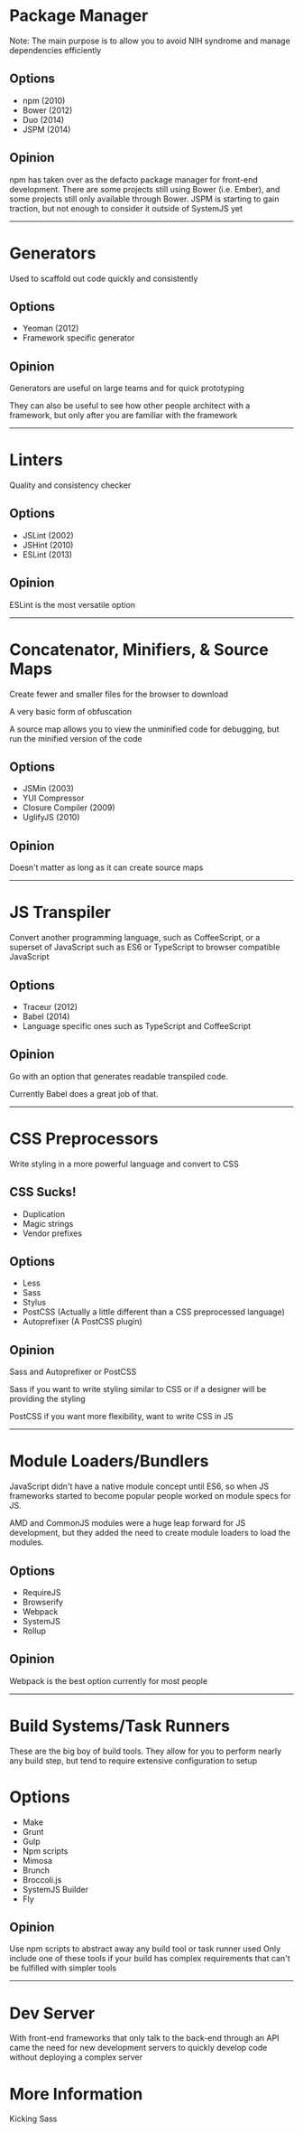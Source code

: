 # Package Manager
Note: The main purpose is to allow you to avoid NIH syndrome and manage dependencies efficiently


## Options
- npm (2010)
- Bower (2012)
- Duo (2014)
- JSPM (2014)


## Opinion
npm has taken over as the defacto package manager for front-end development.
There are some projects still using Bower (i.e. Ember), and some projects still only available through Bower.
JSPM is starting to gain traction, but not enough to consider it outside of SystemJS yet

---

# Generators
Used to scaffold out code quickly and consistently


## Options
- Yeoman (2012)
- Framework specific generator


## Opinion
Generators are useful on large teams and for quick prototyping

They can also be useful to see how other people architect with a framework,
but only after you are familiar with the framework 

---

# Linters
Quality and consistency checker


## Options
- JSLint (2002)
- JSHint (2010)
- ESLint (2013)


## Opinion
ESLint is the most versatile option

---

# Concatenator, Minifiers, & Source Maps
Create fewer and smaller files for the browser to download

A very basic form of obfuscation

A source map allows you to view the unminified code for debugging,
but run the minified version of the code


## Options
- JSMin (2003)
- YUI Compressor
- Closure Compiler (2009)
- UglifyJS (2010)


## Opinion
Doesn't matter as long as it can create source maps

---

# JS Transpiler
Convert another programming language, such as CoffeeScript, or a superset of
JavaScript such as ES6 or TypeScript to browser compatible JavaScript

## Options
- Traceur (2012)
- Babel (2014)
- Language specific ones such as TypeScript and CoffeeScript


## Opinion
Go with an option that generates readable transpiled code.

Currently Babel does a great job of that.

---

# CSS Preprocessors
Write styling in a more powerful language and convert to CSS


## CSS Sucks!
- Duplication
- Magic strings
- Vendor prefixes


## Options
- Less
- Sass
- Stylus
- PostCSS (Actually a little different than a CSS preprocessed language)
- Autoprefixer (A PostCSS plugin)


## Opinion
Sass and Autoprefixer or PostCSS

Sass if you want to write styling similar to CSS
or if a designer will be providing the styling

PostCSS if you want more flexibility, want to write CSS in JS

---

# Module Loaders/Bundlers
JavaScript didn't have a native module concept until ES6,
so when JS frameworks started to become popular people worked on
module specs for JS.

AMD and CommonJS modules were a huge leap forward for JS development,
but they added the need to create module loaders to load the modules.


## Options
- RequireJS
- Browserify
- Webpack
- SystemJS
- Rollup


## Opinion
Webpack is the best option currently for most people

---

# Build Systems/Task Runners
These are the big boy of build tools.
They allow for you to perform nearly any build step,
but tend to require extensive configuration to setup

# Options
- Make
- Grunt
- Gulp
- Npm scripts
- Mimosa
- Brunch
- Broccoli.js
- SystemJS Builder
- Fly


## Opinion
Use npm scripts to abstract away any build tool or task runner used
Only include one of these tools if your build has complex requirements that can't be fulfilled with simpler tools

---

# Dev Server
With front-end frameworks that only talk to the back-end through an API came the need
for new development servers to quickly develop code without deploying a complex server



# More Information
Kicking Sass
